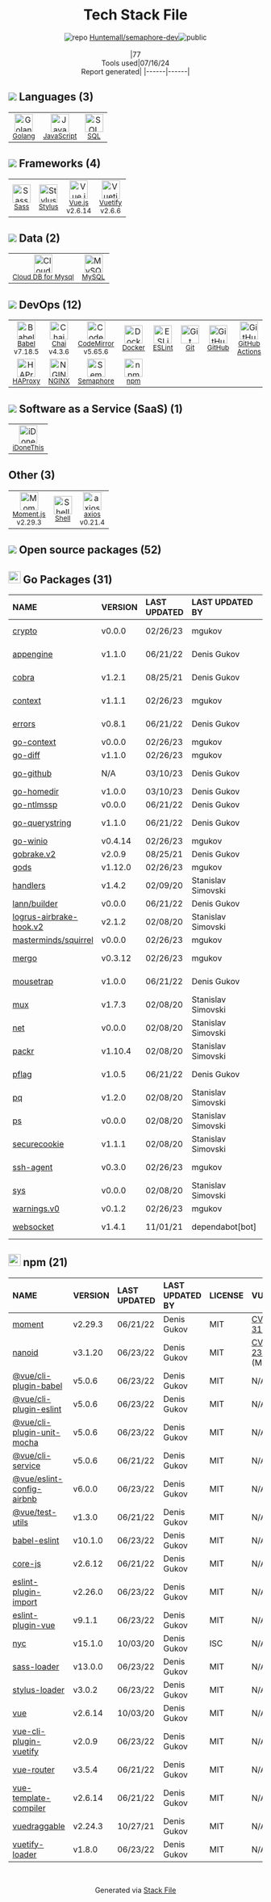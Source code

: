 <!--
&lt;--- Readme.md Snippet without images Start ---&gt;
## Tech Stack
Huntemall/semaphore-dev is built on the following main stack:

- [Golang](http://golang.org/) – Languages
- [JavaScript](https://developer.mozilla.org/en-US/docs/Web/JavaScript) – Languages
- [SQL](https://en.wikipedia.org/wiki/SQL) – Languages
- [Sass](http://sass-lang.com/) – CSS Pre-processors / Extensions
- [Stylus](http://stylus-lang.com/) – CSS Pre-processors / Extensions
- [Vue.js](http://vuejs.org/) – Javascript UI Libraries
- [Vuetify](https://vuetifyjs.com/) – Front-End Frameworks
- [Cloud DB for Mysql](https://www.ncloud.com/product/database/cloudDbMysql) – SQL Database as a Service
- [MySQL](http://www.mysql.com) – Databases
- [Babel](http://babeljs.io/) – JavaScript Compilers
- [Chai](http://chaijs.com/) – Javascript Testing Framework
- [CodeMirror](http://codemirror.net/) – Text Editor
- [Docker](https://www.docker.com/) – Virtual Machine Platforms & Containers
- [ESLint](http://eslint.org/) – Code Review
- [GitHub](https://github.com/) – Code Collaboration & Version Control
- [GitHub Actions](https://github.com/features/actions) – Continuous Integration
- [HAProxy](http://www.haproxy.org/) – Load Balancer / Reverse Proxy
- [NGINX](http://nginx.org) – Web Servers
- [Semaphore](https://semaphoreci.com/) – Continuous Integration
- [iDoneThis](https://idonethis.com/) – Team Task Management
- [Moment.js](http://momentjs.com/) – Javascript Utilities & Libraries
- [Shell](https://en.wikipedia.org/wiki/Shell_script) – Shells
- [axios](https://github.com/mzabriskie/axios) – Javascript Utilities & Libraries

Full tech stack [here](/techstack.md)

&lt;--- Readme.md Snippet without images End ---&gt;

&lt;--- Readme.md Snippet with images Start ---&gt;
## Tech Stack
Huntemall/semaphore-dev is built on the following main stack:

- <img width='25' height='25' src='https://img.stackshare.io/service/1005/O6AczwfV_400x400.png' alt='Golang'/> [Golang](http://golang.org/) – Languages
- <img width='25' height='25' src='https://img.stackshare.io/service/1209/javascript.jpeg' alt='JavaScript'/> [JavaScript](https://developer.mozilla.org/en-US/docs/Web/JavaScript) – Languages
- <img width='25' height='25' src='https://img.stackshare.io/service/2271/default_068d33483bba6b81ee13fbd4dc7aab9780896a54.png' alt='SQL'/> [SQL](https://en.wikipedia.org/wiki/SQL) – Languages
- <img width='25' height='25' src='https://img.stackshare.io/service/1171/jCR2zNJV.png' alt='Sass'/> [Sass](http://sass-lang.com/) – CSS Pre-processors / Extensions
- <img width='25' height='25' src='https://img.stackshare.io/service/1172/stylus.png' alt='Stylus'/> [Stylus](http://stylus-lang.com/) – CSS Pre-processors / Extensions
- <img width='25' height='25' src='https://img.stackshare.io/service/3837/paeckCWC.png' alt='Vue.js'/> [Vue.js](http://vuejs.org/) – Javascript UI Libraries
- <img width='25' height='25' src='https://img.stackshare.io/service/6163/PzNbCwXH.jpg' alt='Vuetify'/> [Vuetify](https://vuetifyjs.com/) – Front-End Frameworks
- <img width='25' height='25' src='https://img.stackshare.io/service/21275/default_078eb0ae2b56280a937ed073a3ba4332291f9ba8.png' alt='Cloud DB for Mysql'/> [Cloud DB for Mysql](https://www.ncloud.com/product/database/cloudDbMysql) – SQL Database as a Service
- <img width='25' height='25' src='https://img.stackshare.io/service/1025/logo-mysql-170x170.png' alt='MySQL'/> [MySQL](http://www.mysql.com) – Databases
- <img width='25' height='25' src='https://img.stackshare.io/service/2739/-1wfGjNw.png' alt='Babel'/> [Babel](http://babeljs.io/) – JavaScript Compilers
- <img width='25' height='25' src='https://img.stackshare.io/service/1725/chai.png' alt='Chai'/> [Chai](http://chaijs.com/) – Javascript Testing Framework
- <img width='25' height='25' src='https://img.stackshare.io/service/2490/E_fCaAi6.png' alt='CodeMirror'/> [CodeMirror](http://codemirror.net/) – Text Editor
- <img width='25' height='25' src='https://img.stackshare.io/service/586/n4u37v9t_400x400.png' alt='Docker'/> [Docker](https://www.docker.com/) – Virtual Machine Platforms & Containers
- <img width='25' height='25' src='https://img.stackshare.io/service/3337/Q4L7Jncy.jpg' alt='ESLint'/> [ESLint](http://eslint.org/) – Code Review
- <img width='25' height='25' src='https://img.stackshare.io/service/27/default_869c34d29acc794d60ecdd5d2b5bfc042a80a4ec.jpg' alt='GitHub'/> [GitHub](https://github.com/) – Code Collaboration & Version Control
- <img width='25' height='25' src='https://img.stackshare.io/service/11563/actions.png' alt='GitHub Actions'/> [GitHub Actions](https://github.com/features/actions) – Continuous Integration
- <img width='25' height='25' src='https://img.stackshare.io/service/1179/preview.png' alt='HAProxy'/> [HAProxy](http://www.haproxy.org/) – Load Balancer / Reverse Proxy
- <img width='25' height='25' src='https://img.stackshare.io/service/1052/YMxUfyWf.png' alt='NGINX'/> [NGINX](http://nginx.org) – Web Servers
- <img width='25' height='25' src='https://img.stackshare.io/service/324/default_a24de002cfb2ec1db1c531b1449499b5b0c3a95c.png' alt='Semaphore'/> [Semaphore](https://semaphoreci.com/) – Continuous Integration
- <img width='25' height='25' src='https://img.stackshare.io/service/338/default_f863a3d7f927a74d6ae21e8e152265bd07ca6cfe.png' alt='iDoneThis'/> [iDoneThis](https://idonethis.com/) – Team Task Management
- <img width='25' height='25' src='https://img.stackshare.io/service/3643/Xrtdc94q_400x400.png' alt='Moment.js'/> [Moment.js](http://momentjs.com/) – Javascript Utilities & Libraries
- <img width='25' height='25' src='https://img.stackshare.io/service/4631/default_c2062d40130562bdc836c13dbca02d318205a962.png' alt='Shell'/> [Shell](https://en.wikipedia.org/wiki/Shell_script) – Shells
- <img width='25' height='25' src='https://img.stackshare.io/no-img-open-source.png' alt='axios'/> [axios](https://github.com/mzabriskie/axios) – Javascript Utilities & Libraries

Full tech stack [here](/techstack.md)

&lt;--- Readme.md Snippet with images End ---&gt;
-->
<div align="center">

# Tech Stack File
![](https://img.stackshare.io/repo.svg "repo") [Huntemall/semaphore-dev](https://github.com/Huntemall/semaphore-dev)![](https://img.stackshare.io/public_badge.svg "public")
<br/><br/>
|77<br/>Tools used|07/16/24 <br/>Report generated|
|------|------|
</div>

## <img src='https://img.stackshare.io/languages.svg'/> Languages (3)
<table><tr>
  <td align='center'>
  <img width='36' height='36' src='https://img.stackshare.io/service/1005/O6AczwfV_400x400.png' alt='Golang'>
  <br>
  <sub><a href="http://golang.org/">Golang</a></sub>
  <br>
  <sub></sub>
</td>

<td align='center'>
  <img width='36' height='36' src='https://img.stackshare.io/service/1209/javascript.jpeg' alt='JavaScript'>
  <br>
  <sub><a href="https://developer.mozilla.org/en-US/docs/Web/JavaScript">JavaScript</a></sub>
  <br>
  <sub></sub>
</td>

<td align='center'>
  <img width='36' height='36' src='https://img.stackshare.io/service/2271/default_068d33483bba6b81ee13fbd4dc7aab9780896a54.png' alt='SQL'>
  <br>
  <sub><a href="https://en.wikipedia.org/wiki/SQL">SQL</a></sub>
  <br>
  <sub></sub>
</td>

</tr>
</table>

## <img src='https://img.stackshare.io/frameworks.svg'/> Frameworks (4)
<table><tr>
  <td align='center'>
  <img width='36' height='36' src='https://img.stackshare.io/service/1171/jCR2zNJV.png' alt='Sass'>
  <br>
  <sub><a href="http://sass-lang.com/">Sass</a></sub>
  <br>
  <sub></sub>
</td>

<td align='center'>
  <img width='36' height='36' src='https://img.stackshare.io/service/1172/stylus.png' alt='Stylus'>
  <br>
  <sub><a href="http://stylus-lang.com/">Stylus</a></sub>
  <br>
  <sub></sub>
</td>

<td align='center'>
  <img width='36' height='36' src='https://img.stackshare.io/service/3837/paeckCWC.png' alt='Vue.js'>
  <br>
  <sub><a href="http://vuejs.org/">Vue.js</a></sub>
  <br>
  <sub>v2.6.14</sub>
</td>

<td align='center'>
  <img width='36' height='36' src='https://img.stackshare.io/service/6163/PzNbCwXH.jpg' alt='Vuetify'>
  <br>
  <sub><a href="https://vuetifyjs.com/">Vuetify</a></sub>
  <br>
  <sub>v2.6.6</sub>
</td>

</tr>
</table>

## <img src='https://img.stackshare.io/databases.svg'/> Data (2)
<table><tr>
  <td align='center'>
  <img width='36' height='36' src='https://img.stackshare.io/service/21275/default_078eb0ae2b56280a937ed073a3ba4332291f9ba8.png' alt='Cloud DB for Mysql'>
  <br>
  <sub><a href="https://www.ncloud.com/product/database/cloudDbMysql">Cloud DB for Mysql</a></sub>
  <br>
  <sub></sub>
</td>

<td align='center'>
  <img width='36' height='36' src='https://img.stackshare.io/service/1025/logo-mysql-170x170.png' alt='MySQL'>
  <br>
  <sub><a href="http://www.mysql.com">MySQL</a></sub>
  <br>
  <sub></sub>
</td>

</tr>
</table>

## <img src='https://img.stackshare.io/devops.svg'/> DevOps (12)
<table><tr>
  <td align='center'>
  <img width='36' height='36' src='https://img.stackshare.io/service/2739/-1wfGjNw.png' alt='Babel'>
  <br>
  <sub><a href="http://babeljs.io/">Babel</a></sub>
  <br>
  <sub>v7.18.5</sub>
</td>

<td align='center'>
  <img width='36' height='36' src='https://img.stackshare.io/service/1725/chai.png' alt='Chai'>
  <br>
  <sub><a href="http://chaijs.com/">Chai</a></sub>
  <br>
  <sub>v4.3.6</sub>
</td>

<td align='center'>
  <img width='36' height='36' src='https://img.stackshare.io/service/2490/E_fCaAi6.png' alt='CodeMirror'>
  <br>
  <sub><a href="http://codemirror.net/">CodeMirror</a></sub>
  <br>
  <sub>v5.65.6</sub>
</td>

<td align='center'>
  <img width='36' height='36' src='https://img.stackshare.io/service/586/n4u37v9t_400x400.png' alt='Docker'>
  <br>
  <sub><a href="https://www.docker.com/">Docker</a></sub>
  <br>
  <sub></sub>
</td>

<td align='center'>
  <img width='36' height='36' src='https://img.stackshare.io/service/3337/Q4L7Jncy.jpg' alt='ESLint'>
  <br>
  <sub><a href="http://eslint.org/">ESLint</a></sub>
  <br>
  <sub></sub>
</td>

<td align='center'>
  <img width='36' height='36' src='https://img.stackshare.io/service/1046/git.png' alt='Git'>
  <br>
  <sub><a href="http://git-scm.com/">Git</a></sub>
  <br>
  <sub></sub>
</td>

<td align='center'>
  <img width='36' height='36' src='https://img.stackshare.io/service/27/default_869c34d29acc794d60ecdd5d2b5bfc042a80a4ec.jpg' alt='GitHub'>
  <br>
  <sub><a href="https://github.com/">GitHub</a></sub>
  <br>
  <sub></sub>
</td>

<td align='center'>
  <img width='36' height='36' src='https://img.stackshare.io/service/11563/actions.png' alt='GitHub Actions'>
  <br>
  <sub><a href="https://github.com/features/actions">GitHub Actions</a></sub>
  <br>
  <sub></sub>
</td>

</tr>
<tr>
  <td align='center'>
  <img width='36' height='36' src='https://img.stackshare.io/service/1179/preview.png' alt='HAProxy'>
  <br>
  <sub><a href="http://www.haproxy.org/">HAProxy</a></sub>
  <br>
  <sub></sub>
</td>

<td align='center'>
  <img width='36' height='36' src='https://img.stackshare.io/service/1052/YMxUfyWf.png' alt='NGINX'>
  <br>
  <sub><a href="http://nginx.org">NGINX</a></sub>
  <br>
  <sub></sub>
</td>

<td align='center'>
  <img width='36' height='36' src='https://img.stackshare.io/service/324/default_a24de002cfb2ec1db1c531b1449499b5b0c3a95c.png' alt='Semaphore'>
  <br>
  <sub><a href="https://semaphoreci.com/">Semaphore</a></sub>
  <br>
  <sub></sub>
</td>

<td align='center'>
  <img width='36' height='36' src='https://img.stackshare.io/service/1120/lejvzrnlpb308aftn31u.png' alt='npm'>
  <br>
  <sub><a href="https://www.npmjs.com/">npm</a></sub>
  <br>
  <sub></sub>
</td>

</tr>
</table>

## <img src='https://img.stackshare.io/saas.svg'/> Software as a Service (SaaS) (1)
<table><tr>
  <td align='center'>
  <img width='36' height='36' src='https://img.stackshare.io/service/338/default_f863a3d7f927a74d6ae21e8e152265bd07ca6cfe.png' alt='iDoneThis'>
  <br>
  <sub><a href="https://idonethis.com/">iDoneThis</a></sub>
  <br>
  <sub></sub>
</td>

</tr>
</table>

## Other (3)
<table><tr>
  <td align='center'>
  <img width='36' height='36' src='https://img.stackshare.io/service/3643/Xrtdc94q_400x400.png' alt='Moment.js'>
  <br>
  <sub><a href="http://momentjs.com/">Moment.js</a></sub>
  <br>
  <sub>v2.29.3</sub>
</td>

<td align='center'>
  <img width='36' height='36' src='https://img.stackshare.io/service/4631/default_c2062d40130562bdc836c13dbca02d318205a962.png' alt='Shell'>
  <br>
  <sub><a href="https://en.wikipedia.org/wiki/Shell_script">Shell</a></sub>
  <br>
  <sub></sub>
</td>

<td align='center'>
  <img width='36' height='36' src='https://img.stackshare.io/no-img-open-source.png' alt='axios'>
  <br>
  <sub><a href="https://github.com/mzabriskie/axios">axios</a></sub>
  <br>
  <sub>v0.21.4</sub>
</td>

</tr>
</table>


## <img src='https://img.stackshare.io/group.svg' /> Open source packages (52)</h2>

## <img width='24' height='24' src='https://img.stackshare.io/service/21112/default_1346bbda8fe03e4dce5601323a3ca47a10c1ae36.png'/> Go Packages (31)

|NAME|VERSION|LAST UPDATED|LAST UPDATED BY|LICENSE|VULNERABILITIES|
|:------|:------|:------|:------|:------|:------|
|[crypto](https://pkg.go.dev/golang.org/x/crypto)|v0.0.0|02/26/23|mgukov |BSD-3-Clause|[CVE-2020-9283](https://github.com/advisories/GHSA-ffhg-7mh4-33c4) (Moderate)|
|[appengine](https://pkg.go.dev/google.golang.org/appengine)|v1.1.0|06/21/22|Denis Gukov |Apache-2.0|N/A|
|[cobra](https://pkg.go.dev/github.com/spf13/cobra)|v1.2.1|08/25/21|Denis Gukov |Apache-2.0|N/A|
|[context](https://pkg.go.dev/github.com/gorilla/context)|v1.1.1|02/26/23|mgukov |BSD-3-Clause|N/A|
|[errors](https://pkg.go.dev/github.com/pkg/errors)|v0.8.1|06/21/22|Denis Gukov |BSD-2-Clause|N/A|
|[go-context](https://pkg.go.dev/github.com/jbenet/go-context)|v0.0.0|02/26/23|mgukov |MIT|N/A|
|[go-diff](https://pkg.go.dev/github.com/sergi/go-diff)|v1.1.0|02/26/23|mgukov |MIT|N/A|
|[go-github](https://pkg.go.dev/github.com/google/go-github)|N/A|03/10/23|Denis Gukov |BSD-3-Clause|N/A|
|[go-homedir](https://pkg.go.dev/github.com/mitchellh/go-homedir)|v1.0.0|03/10/23|Denis Gukov |MIT|N/A|
|[go-ntlmssp](https://pkg.go.dev/github.com/Azure/go-ntlmssp)|v0.0.0|06/21/22|Denis Gukov |MIT|N/A|
|[go-querystring](https://pkg.go.dev/github.com/google/go-querystring)|v1.1.0|06/21/22|Denis Gukov |BSD-3-Clause|N/A|
|[go-winio](https://pkg.go.dev/github.com/Microsoft/go-winio)|v0.4.14|02/26/23|mgukov |MIT|N/A|
|[gobrake.v2](https://pkg.go.dev/gopkg.in/airbrake/gobrake.v2)|v2.0.9|08/25/21|Denis Gukov |N/A|N/A|
|[gods](https://pkg.go.dev/github.com/emirpasic/gods)|v1.12.0|02/26/23|mgukov |Other|N/A|
|[handlers](https://pkg.go.dev/github.com/gorilla/handlers)|v1.4.2|02/09/20|Stanislav Simovski |BSD-3-Clause|N/A|
|[lann/builder](https://pkg.go.dev/github.com/lann/builder)|v0.0.0|06/21/22|Denis Gukov |MIT|N/A|
|[logrus-airbrake-hook.v2](https://pkg.go.dev/gopkg.in/gemnasium/logrus-airbrake-hook.v2)|v2.1.2|02/08/20|Stanislav Simovski |N/A|N/A|
|[masterminds/squirrel](https://pkg.go.dev/github.com/masterminds/squirrel)|v0.0.0|02/26/23|mgukov |Other|N/A|
|[mergo](https://pkg.go.dev/github.com/imdario/mergo)|v0.3.12|02/26/23|mgukov |BSD-3-Clause|N/A|
|[mousetrap](https://pkg.go.dev/github.com/inconshreveable/mousetrap)|v1.0.0|06/21/22|Denis Gukov |Apache-2.0|N/A|
|[mux](https://pkg.go.dev/github.com/gorilla/mux)|v1.7.3|02/08/20|Stanislav Simovski |BSD-3-Clause|N/A|
|[net](https://pkg.go.dev/golang.org/x/net)|v0.0.0|02/08/20|Stanislav Simovski |BSD-3-Clause|N/A|
|[packr](https://pkg.go.dev/github.com/gobuffalo/packr)|v1.10.4|02/08/20|Stanislav Simovski |MIT|N/A|
|[pflag](https://pkg.go.dev/github.com/spf13/pflag)|v1.0.5|06/21/22|Denis Gukov |BSD-3-Clause|N/A|
|[pq](https://pkg.go.dev/github.com/lib/pq)|v1.2.0|02/08/20|Stanislav Simovski |MIT|N/A|
|[ps](https://pkg.go.dev/github.com/lann/ps)|v0.0.0|02/08/20|Stanislav Simovski |MIT|N/A|
|[securecookie](https://pkg.go.dev/github.com/gorilla/securecookie)|v1.1.1|02/08/20|Stanislav Simovski |BSD-3-Clause|N/A|
|[ssh-agent](https://pkg.go.dev/github.com/xanzy/ssh-agent)|v0.3.0|02/26/23|mgukov |Apache-2.0|N/A|
|[sys](https://pkg.go.dev/golang.org/x/sys)|v0.0.0|02/08/20|Stanislav Simovski |BSD-3-Clause|N/A|
|[warnings.v0](https://pkg.go.dev/gopkg.in/warnings.v0)|v0.1.2|02/26/23|mgukov |N/A|N/A|
|[websocket](https://pkg.go.dev/github.com/gorilla/websocket)|v1.4.1|11/01/21|dependabot[bot] |BSD-2-Clause|N/A|


## <img width='24' height='24' src='https://img.stackshare.io/service/1120/lejvzrnlpb308aftn31u.png'/> npm (21)

|NAME|VERSION|LAST UPDATED|LAST UPDATED BY|LICENSE|VULNERABILITIES|
|:------|:------|:------|:------|:------|:------|
|[moment](https://www.npmjs.com/moment)|v2.29.3|06/21/22|Denis Gukov |MIT|[CVE-2022-31129](https://github.com/advisories/GHSA-wc69-rhjr-hc9g) (High)|
|[nanoid](https://www.npmjs.com/nanoid)|v3.1.20|06/23/22|Denis Gukov |MIT|[CVE-2021-23566](https://github.com/advisories/GHSA-qrpm-p2h7-hrv2) (Moderate)|
|[@vue/cli-plugin-babel](https://www.npmjs.com/@vue/cli-plugin-babel)|v5.0.6|06/23/22|Denis Gukov |MIT|N/A|
|[@vue/cli-plugin-eslint](https://www.npmjs.com/@vue/cli-plugin-eslint)|v5.0.6|06/23/22|Denis Gukov |MIT|N/A|
|[@vue/cli-plugin-unit-mocha](https://www.npmjs.com/@vue/cli-plugin-unit-mocha)|v5.0.6|06/23/22|Denis Gukov |MIT|N/A|
|[@vue/cli-service](https://www.npmjs.com/@vue/cli-service)|v5.0.6|06/21/22|Denis Gukov |MIT|N/A|
|[@vue/eslint-config-airbnb](https://www.npmjs.com/@vue/eslint-config-airbnb)|v6.0.0|06/23/22|Denis Gukov |MIT|N/A|
|[@vue/test-utils](https://www.npmjs.com/@vue/test-utils)|v1.3.0|06/21/22|Denis Gukov |MIT|N/A|
|[babel-eslint](https://www.npmjs.com/babel-eslint)|v10.1.0|06/23/22|Denis Gukov |MIT|N/A|
|[core-js](https://www.npmjs.com/core-js)|v2.6.12|06/21/22|Denis Gukov |MIT|N/A|
|[eslint-plugin-import](https://www.npmjs.com/eslint-plugin-import)|v2.26.0|06/23/22|Denis Gukov |MIT|N/A|
|[eslint-plugin-vue](https://www.npmjs.com/eslint-plugin-vue)|v9.1.1|06/23/22|Denis Gukov |MIT|N/A|
|[nyc](https://www.npmjs.com/nyc)|v15.1.0|10/03/20|Denis Gukov |ISC|N/A|
|[sass-loader](https://www.npmjs.com/sass-loader)|v13.0.0|06/23/22|Denis Gukov |MIT|N/A|
|[stylus-loader](https://www.npmjs.com/stylus-loader)|v3.0.2|06/23/22|Denis Gukov |MIT|N/A|
|[vue](https://www.npmjs.com/vue)|v2.6.14|10/03/20|Denis Gukov |MIT|N/A|
|[vue-cli-plugin-vuetify](https://www.npmjs.com/vue-cli-plugin-vuetify)|v2.0.9|06/23/22|Denis Gukov |MIT|N/A|
|[vue-router](https://www.npmjs.com/vue-router)|v3.5.4|06/21/22|Denis Gukov |MIT|N/A|
|[vue-template-compiler](https://www.npmjs.com/vue-template-compiler)|v2.6.14|06/21/22|Denis Gukov |MIT|N/A|
|[vuedraggable](https://www.npmjs.com/vuedraggable)|v2.24.3|10/27/21|Denis Gukov |MIT|N/A|
|[vuetify-loader](https://www.npmjs.com/vuetify-loader)|v1.8.0|06/23/22|Denis Gukov |MIT|N/A|

<br/>
<div align='center'>

Generated via [Stack File](https://github.com/marketplace/stack-file)
